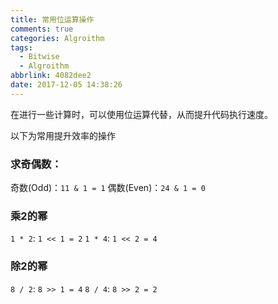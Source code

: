 ```yaml
---
title: 常用位运算操作
comments: true
categories: Algroithm
tags:
  - Bitwise
  - Algroithm
abbrlink: 4082dee2
date: 2017-12-05 14:38:26
---
```


在进行一些计算时，可以使用位运算代替，从而提升代码执行速度。

以下为常用提升效率的操作

### 求奇偶数：
奇数(Odd)：`11 & 1 = 1`
偶数(Even)：`24 & 1 = 0`

### 乘2的幂
`1 * 2`: `1 << 1 = 2`
`1 * 4`: `1 << 2 = 4`

### 除2的幂
`8 / 2`: `8 >> 1 = 4`
`8 / 4`: `8 >> 2 = 2`